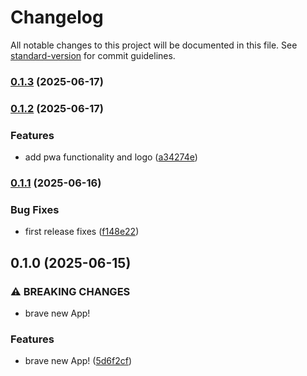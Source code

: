 # Changelog

All notable changes to this project will be documented in this file. See [standard-version](https://github.com/conventional-changelog/standard-version) for commit guidelines.

### [0.1.3](https://github.com/m0rtyn/skuka-app/compare/v0.1.2...v0.1.3) (2025-06-17)

### [0.1.2](https://github.com/m0rtyn/skuka-app/compare/v0.1.1...v0.1.2) (2025-06-17)


### Features

* add pwa functionality and logo ([a34274e](https://github.com/m0rtyn/skuka-app/commit/a34274ed3613410d99694a5a074f66f16dd8c477))

### [0.1.1](https://github.com/m0rtyn/skuka-app/compare/v0.1.0...v0.1.1) (2025-06-16)


### Bug Fixes

* first release fixes ([f148e22](https://github.com/m0rtyn/skuka-app/commit/f148e22a67ecbc5cb06b128d0934f01cc79f08f0))

## 0.1.0 (2025-06-15)


### ⚠ BREAKING CHANGES

* brave new App!

### Features

* brave new App! ([5d6f2cf](https://github.com/m0rtyn/skuka-app/commit/5d6f2cfdb2d286f3fa7969d2b1949b92dac5a003))
